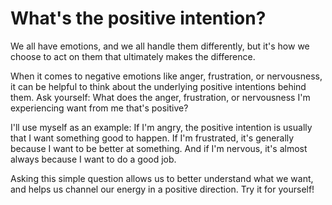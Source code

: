 # What's the positive intention?

We all have emotions, and we all handle them differently, but it's how we choose to act on them that ultimately makes the difference.

When it comes to negative emotions like anger, frustration, or nervousness, it can be helpful to think about the underlying positive intentions behind them. Ask yourself: What does the anger, frustration, or nervousness I'm experiencing want from me that's positive?

I'll use myself as an example: If I'm angry, the positive intention is usually that I want something good to happen. If I'm frustrated, it's generally because I want to be better at something. And if I'm nervous, it's almost always because I want to do a good job.

Asking this simple question allows us to better understand what we want, and helps us channel our energy in a positive direction. Try it for yourself!
